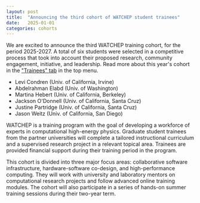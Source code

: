 ```yaml
---
layout: post
title:  "Announcing the third cohort of WATCHEP student trainees"
date:   2025-01-01
categories: cohorts
---
```

We are excited to announce the third WATCHEP training cohort, for the period 2025-2027. 
A total of six students were selected in a competitive process that took into account their proposed research, community engagement, initiative, and leadership.
Read more about this year's cohort in the ["Trainees" tab](/trainees) in the top menu.

* Levi Condren (Univ. of California, Irvine)
* Abdelrahman Elabd (Univ. of Washington)
* Martina Hebert (Univ. of California, Berkeley)
* Jackson O'Donnell (Univ. of California, Santa Cruz)
* Justine Partridge (Univ. of California, Santa Cruz)
* Jason Weitz (Univ. of California, San Diego)

WATCHEP is a training program with the goal of developing a workforce of experts in computational high-energy physics. 
Graduate student trainees from the partner universities will complete a tailored instructional curriculum and a supervised research project in a relevant topical area. 
Trainees are provided financial support during their training period in the program.

This cohort is divided into three major focus areas: collaborative software infrastructure, hardware-software co-design, and high-performance computing. 
They will work with university and laboratory mentors on computational research projects and follow advanced online training modules. 
The cohort will also participate in a series of hands-on summer training sessions during their two-year term.

